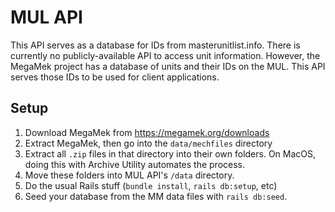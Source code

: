 # MUL API

This API serves as a database for IDs from masterunitlist.info. There is currently no publicly-available API to access 
unit information. However, the MegaMek project has a database of units and their IDs on the MUL. This API serves those 
IDs to be used for client applications. 

## Setup

1. Download MegaMek from https://megamek.org/downloads
2. Extract MegaMek, then go into the `data/mechfiles` directory
3. Extract all `.zip` files in that directory into their own folders. On MacOS, doing this with Archive Utility 
   automates the process.
4. Move these folders into MUL API's `/data` directory.
5. Do the usual Rails stuff (`bundle install`, `rails db:setup`, etc)
6. Seed your database from the MM data files with `rails db:seed`.